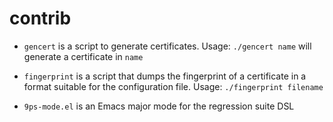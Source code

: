 # contrib

 - `gencert` is a script to generate certificates.  Usage:
   `./gencert name` will generate a certificate in `name`

 - `fingerprint` is a script that dumps the fingerprint of a
   certificate in a format suitable for the configuration file.
   Usage: `./fingerprint filename`

 - `9ps-mode.el` is an Emacs major mode for the regression suite
   DSL
